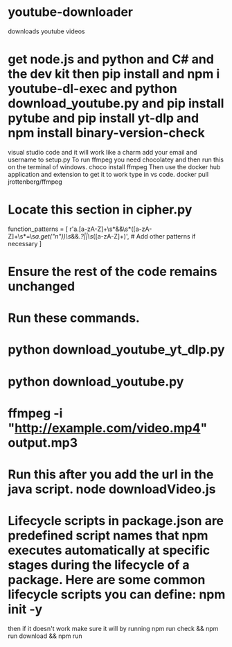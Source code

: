 # youtube-downloader
downloads youtube videos

# get node.js and python and C# and the dev kit then pip install and npm i youtube-dl-exec and python download_youtube.py and pip install pytube and pip install yt-dlp and npm install binary-version-check
visual studio code and it will work like a charm add your email and username to setup.py
To run ffmpeg you need chocolatey and then run this on the terminal of windows. choco install ffmpeg
Then use the docker hub application and extension to get it to work type in vs code. docker pull jrottenberg/ffmpeg

# Locate this section in cipher.py
function_patterns = [
    r'a\.[a-zA-Z]+\s*&&\s*\([a-zA-Z]+\s*=\s*a\.get\("n"\)\)\s*&&.*?||\s*([a-zA-Z]+)',
    # Add other patterns if necessary
]
# Ensure the rest of the code remains unchanged

# Run these commands.
# python download_youtube_yt_dlp.py
# python download_youtube.py
# ffmpeg -i "http://example.com/video.mp4" output.mp3
# Run this after you add the url in the java script. node downloadVideo.js
# Lifecycle scripts in package.json are predefined script names that npm executes automatically at specific stages during the lifecycle of a package. Here are some common lifecycle scripts you can define: npm init -y
then if it doesn't work make sure it will by running npm run check && npm run download && npm run
